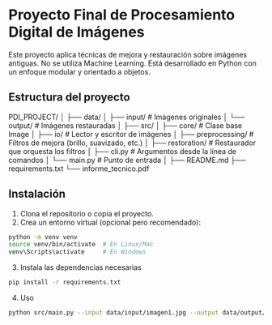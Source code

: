 # Proyecto Final de Procesamiento Digital de Imágenes

Este proyecto aplica técnicas de mejora y restauración sobre imágenes antiguas. No se utiliza Machine Learning. Está desarrollado en Python con un enfoque modular y orientado a objetos.

## Estructura del proyecto

PDI_PROJECT/
│
├── data/
│ ├── input/ # Imágenes originales
│ └── output/ # Imágenes restauradas
│
├── src/
│ ├── core/ # Clase base Image
│ ├── io/ # Lector y escritor de imágenes
│ ├── preprocessing/ # Filtros de mejora (brillo, suavizado, etc.)
│ ├── restoration/ # Restaurador que orquesta los filtros
│ ├── cli.py # Argumentos desde la línea de comandos
│ └── main.py # Punto de entrada
│
├── README.md
├── requirements.txt
└── informe_tecnico.pdf


## Instalación

1. Clona el repositorio o copia el proyecto.
2. Crea un entorno virtual (opcional pero recomendado):

```bash
python -m venv venv
source venv/bin/activate  # En Linux/Mac
venv\Scripts\activate     # En Windows
```

3. Instala las dependencias necesarias
```bash
pip install -r requirements.txt
```

4. Uso

```bash
python src/main.py --input data/input/imagen1.jpg --output data/output/imagen1_restaurada.jpg
```